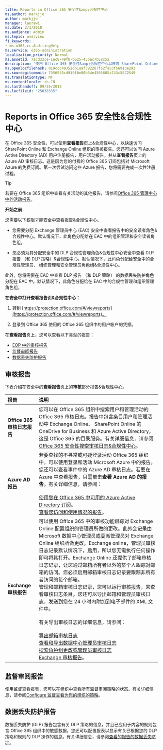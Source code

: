 ```yaml
---
title: Reports in Office 365 安全性&amp;合规性中心
ms.author: markjjo
author: markjjo
manager: laurawi
ms.date: 2/1/2018
ms.audience: Admin
ms.topic: overview
f1_keywords:
- ms.o365.cc.AuditingHelp
ms.service: o365-administration
localization_priority: Normal
ms.assetid: 7acd33ce-1ec8-49fb-b625-43bac7b58c5a
description: '使用 Office 365 安全性&amp;合规性中心以获取 SharePoint Online 和 Exchange Online 组织的各种报告以及 Azure Active Directory 报告。  '
ms.openlocfilehash: 019ccc49352db1aaf392287f62fa63f66913e293
ms.sourcegitcommit: 7956955cd919f6e00b64e4506605a743c5872549
ms.translationtype: MT
ms.contentlocale: zh-CN
ms.lasthandoff: 09/26/2018
ms.locfileid: "25038335"
---
```

# <a name="reports-in-the-office-365-security-amp-compliance-center"></a>Reports in Office 365 安全性&amp;合规性中心

在 Office 365 安全性，可以使用**查看报告**页上&amp;合规性中心，以快速访问 SharePoint Online 和 Exchange Online 组织的审核报告。您还可以访问 Azure Active Directory (AD) 用户注册报告，用户活动报告，并从**查看报告**页上的 Azure AD 审核日志。这是因为您的付费的 Office 365 订阅包括对 Microsoft Azure 的免费订阅。第一次尝试访问这些 Azure 报告，您将需要完成一次性注册过程。 
  
> [!TIP]
> 若要在 Office 365 组织中查看有关活动的其他报告，请参阅[Office 365 管理中心中的活动报告](https://support.office.com/article/0d6dfb17-8582-4172-a9a9-aed798150263)。 
  
 **开始之前**
  
您需要以下权限才能安全中查看报告&amp;合规性中心。
  
- 您需要分配 Exchange 管理员中心 (EAC) 安全中查看报告中的安全读者角色&amp;合规性中心。默认情况下，此角色分配给在 EAC 中的组织管理和安全读者角色组。
    
- 您必须为其分配安全中的 DLP 合规性管理角色&amp;合规性中心安全中查看 DLP 报告 （和 DLP 策略）&amp;合规性中心。默认情况下，此角色分配给安全中的合规性管理员、 组织管理和安全管理员角色组&amp;合规性中心。
    
此外，您将需要在 EAC 中查看 DLP 报告 （和 DLP 策略） 的数据丢失防护角色分配在 EAC 中。默认情况下，此角色分配给在 EAC 中的合规性管理和组织管理角色组。
  
 **在安全中打开查看报告页&amp;合规性中心：**
  
1. 转到 [https://protection.office.com/#/viewreports](https://protection.office.com/#/viewreports)。
    
2. 登录到 Office 365 使用的 Office 365 组织中的用户帐户的凭据。
    
在**查看报告**页上，您可以查看以下类型的报告： 
  
- [EOP 中的审核报告](#auditing-reports)
- [监督审阅报告](#supervisory-review-report)
- [数据丢失防护报告](#data-loss-prevention-reports)
    
## <a name="auditing-reports"></a>审核报告

下表介绍在安全中的**查看报告**页上的**审核**部分报告&amp;合规性中心。 
  
|**报告**|**说明**|
|:-----|:-----|
|**Office 365 审核日志报告** <br/> |您可以在 Office 365 组织中搜索用户和管理活动的 Office 365 审核日志。报告中包含条目用户和管理活动中 Exchange Online、 SharePoint Online 的 OneDrive for Business 和 Azure Active Directory，这是 Office 365 的目录服务。有关详细信息，请参阅[Office 365 安全性搜索审核日志&amp;合规性中心](search-the-audit-log-in-security-and-compliance.md)。<br/> |
|**Azure AD 报告** <br/> |若要查找的不寻常或可疑登录活动 Office 365 组织中，可以使用登录和活动 Microsoft Azure 中的报告。您还可以查看事件中的 Azure AD 审核日志。若要在 Azure 中查看报告，只需单击**查看 Azure AD 的报告**。有关详细信息，请参阅：<br/><br/>[使用您在 Office 365 中可用的 Azure Active Directory 订阅](use-your-free-azure-ad-subscription-in-office-365.md)。 <br/> [查看您访问和使用情况的报告](http://go.microsoft.com/fwlink/p/?LinkId=506902)。  <br/> |
|**Exchange 审核报告** <br/> | 可以使用 Office 365 中的审核功能跟踪对 Exchange Online 配置组织的管理员所做的更改。此外会记录由 Microsoft 数据中心管理员或委派管理员对 Exchange Online 组织所做更改。Exchange online，管理员审核日志记录默认情况下，启用，所以您无需执行任何操作即可将其打开。Exchange Online 还提供了邮箱审核日志记录，让您通过邮箱所有者以外的某个人跟踪对邮箱的访问。您必须启用邮箱审核日志记录要跟踪非所有者访问的每个邮箱。<br/>  管理和邮箱审核日志记录，您可以运行审核报告，来查看审核日志条目。您还可以导出邮箱和管理员审核日志，发送到您在 24 小时内附加到电子邮件的 XML 文件中。<br/><br/>有关导出审核日志的详细信息，请参阅：  <br/><br/> [导出邮箱审核日志](http://go.microsoft.com/fwlink/p/?LinkID=404104) <br/> [查看和导出数据中心管理员审核日志](http://go.microsoft.com/fwlink/p/?LinkId=404109) <br/> [搜索角色组更改或管理员审核日志](http://go.microsoft.com/fwlink/p/?LinkId=404105) <br/>   [Exchange 审核报告](http://go.microsoft.com/fwlink/p/?LinkID=395232)。  <br/> |
   
## <a name="supervisory-review-report"></a>监督审阅报告

使用监督查看报表，您可以在组织中查看所有监督审阅策略的状态。有关详细信息，请参阅[Configure 监督查看为您的组织的策略](configure-supervision-policies.md)。
  
## <a name="data-loss-prevention-reports"></a>数据丢失防护报告

数据丢失防护 (DLP) 报告包含有关 DLP 策略的信息，并且已应用于内容的规则包含 Office 365 组织中的敏感数据。您还可以配置报表以显示有关已根据您的 DLP 策略和规则的 DLP 操作的信息。有关详细信息，请参阅[查看的报告的数据丢失防护](view-the-dlp-reports.md)。
